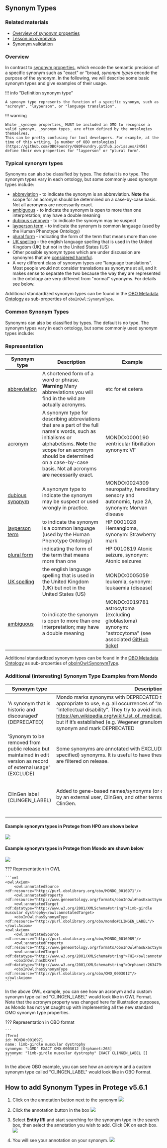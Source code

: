 ## Synonym Types

### Related materials

- [Overview of synonym properties](../reference/synonyms-properties.md)
- [Lesson on synonyms](../lesson/synonyms.md)
- [Synonym validation](../reference/synonym-validation.md)

### Overview

In contrast to [synonym properties](../reference/synonyms-properties.md), which encode the semantic precision of a specific synonym such as "exact" or "broad, _synonym types_ encode the purpose of the synonym. In the following, we will describe some basic synonym types and give examples of their usage.

!!! info "Definition synonym type"

    A synonym type represents the function of a specific synonym, such as "acronym", "layperson", or "language translation".

!!! warning

    While _synonym properties_ MUST be included in OMO to recognise a valid synonym, _synonym types_ are often defined by the ontologies themselves.
    This can be pretty confusing for tool developers. For example, at the time of this writing, [a number of OBO ontologies](https://github.com/OBOFoundry/OBOFoundry.github.io/issues/2450) define their own properties for "layperson" or "plural form".

### Typical synonym types

Synonyms can also be classified by types. The default is no type. The synonym types vary in each ontology, but some commonly used synonym types include:

- [abbreviation](http://purl.obolibrary.org/obo/OMO_0003000) - to indicate the synonym is an abbreviation. **Note** the scope for an acronym should be determined on a case-by-case basis. Not all acronyms are necessarily exact.
- [ambiguous](http://purl.obolibrary.org/obo/OMO_0003001) - to indicate the synonym is open to more than one interpretation; may have a double meaning
- [dubious synonym](http://purl.obolibrary.org/obo/OMO_0003002) - to indicate the synonym may be suspect
- [layperson term](http://purl.obolibrary.org/obo/OMO_0003003) - to indicate the synonym is common language (used by the Human Phenotype Ontology)
- [plural form](http://purl.obolibrary.org/obo/OMO_0003004) - indicating the form of the term that means more than one
- [UK spelling](http://purl.obolibrary.org/obo/OMO_0003005) - the english language spelling that is used in the United Kingdom (UK) but not in the United States (US)
- Other possible synonym types which are under discussion are synonyms that are [considered harmful](https://github.com/monarch-initiative/mondo/issues/7148).
- A very different class of synonym types are "language translations". Most people would not consider translations as synonyms at all, and it makes sense to separate the two because the way they are represented in the ontology are very different from "normal" synonyms. For details see below.

Additional standardized synonym types can be found in the [OBO Metadata Ontology](https://obofoundry.org/ontology/omo)
as sub-properties of `oboInOwl:SynonymType`.

### Common Synonym Types

Synonyms can also be classified by types. The default is no type. The synonym types vary in each ontology, but some commonly used synonym types include:

### Representation

Synonym type | Description | Example
-- | -- | -- 
[abbreviation](http://purl.obolibrary.org/obo/OMO_0003000) | A shortened form of a word or phrase. **Warning** Many abbreviations you will find in the wild are actually acronyms.  | etc for et cetera |
[acronym](http://purl.obolibrary.org/obo/OMO_0003012) | A synonym type for describing abbreviations that are a part of the full name's words, such as initialisms or alphabetisms. **Note** the scope for an acronym should be determined on a case-by-case basis. Not all acronyms are necessarily exact. | MONDO:0000190 ventricular fibrillation synonym: VF |
[dubious synonym](http://purl.obolibrary.org/obo/OMO_0003002) | A synonym type to indicate the synonym may be suspect or used wrongly in practice. | MONDO:0024309 neuropathy, hereditary sensory and autonomic, type 2A, synonym: Morvan disease |
[layperson term](http://purl.obolibrary.org/obo/OMO_0003003) | to indicate the synonym is a common language (used by the Human Phenotype Ontology) | HP:0001028 Hemangioma, synonym: Strawberry mark |
[plural form](http://purl.obolibrary.org/obo/OMO_0003004) | indicating the form of the term that means more than one | HP:0010819 Atonic seizure, synonym: Atonic seizures|
[UK spelling](http://purl.obolibrary.org/obo/OMO_0003005) | the english language spelling that is used in the United Kingdom (UK) but not in the United States (US) | MONDO:0005059 leukemia, synonym: leukaemia (disease) |
[ambiguous](http://purl.obolibrary.org/obo/OMO_0003001) | to indicate the synonym is open to more than one interpretation; may have a double meaning | MONDO:0019781 astrocytoma (excluding glioblastoma) synonym: "astrocytoma" (see associated [GitHub ticket](https://github.com/NCI-Thesaurus/thesaurus-obo-edition/issues/23) |

Additional standardized synonym types can be found in the [OBO Metadata Ontology](https://obofoundry.org/ontology/omo)
as sub-properties of [oboInOwl:SynonymType](https://www.ebi.ac.uk/ols4/ontologies/omo/properties/http%253A%252F%252Fwww.geneontology.org%252Fformats%252FoboInOwl%2523SynonymTypeProperty).

### Additional (interesting) Synonym Type Examples from Mondo

Synonym type | Description | Example
-- | -- | -- 
'A synonym that is historic and discouraged' (DEPRECATED) | Mondo marks synonyms with DEPRECATED that are historic and no longer appropriate to use, e.g. all occurrences of “mental retardation” should be “intellectual disability”. They try to avoid including things in this list: https://en.wikipedia.org/wiki/List_of_medical_eponyms_with_Nazi_associations but if it’s established (e.g. Wegener granulomatosis), it may be included as a synonym and mark DEPRECATED | MONDO:0007113 Angelman syndrome, synonym: happy puppet syndrome
'Synonym to be removed from public release but maintained in edit version as record of external usage' (EXCLUDE) | Some synonyms are annotated with EXCLUDE, e.g. “NOS” (not otherwise specified) synonyms. It is useful to have these in the edit version, but these are filtered on release. | MONDO:0007667 subependymoma, synonym: subependymal astrocytoma NOS
ClinGen label (CLINGEN_LABEL) | Added to gene-based names/synonyms (or other labels) that were requested by an external user, ClinGen, and other terms that are the preferred terms for ClinGen.| MONDO:0010015 anterior segment dysgenesis 7, synonym: PXDN-related ocular dysgenesis

#### Example synonym types in Protege from HPO are shown below
![](../images/tutorials/synonyms/synonymtypeproperty.png)

#### Example synonym types in Protege from Mondo are shown below
![](../images/tutorials/synonyms/synonymtypepropertymondo.png)

??? Representation in OWL

    ```xml
    <owl:Axiom>
        <owl:annotatedSource rdf:resource="http://purl.obolibrary.org/obo/MONDO_0016971"/>
        <owl:annotatedProperty rdf:resource="http://www.geneontology.org/formats/oboInOwl#hasExactSynonym"/>
        <owl:annotatedTarget rdf:datatype="http://www.w3.org/2001/XMLSchema#string">limb-girdle muscular dystrophy</owl:annotatedTarget>
        <oboInOwl:hasSynonymType rdf:resource="http://purl.obolibrary.org/obo/mondo#CLINGEN_LABEL"/>
    </owl:Axiom>
    <owl:Axiom>
        <owl:annotatedSource rdf:resource="http://purl.obolibrary.org/obo/MONDO_0016989"/>
        <owl:annotatedProperty rdf:resource="http://www.geneontology.org/formats/oboInOwl#hasExactSynonym"/>
        <owl:annotatedTarget rdf:datatype="http://www.w3.org/2001/XMLSchema#string">FHI</owl:annotatedTarget>
        <oboInOwl:hasDbXref rdf:datatype="http://www.w3.org/2001/XMLSchema#string">Orphanet:263479</oboInOwl:hasDbXref>
        <oboInOwl:hasSynonymType rdf:resource="http://purl.obolibrary.org/obo/OMO_0003012"/>
    </owl:Axiom>
    ```

In the above OWL example, you can see how an acronym and a custom synonym type called "CLINGEN_LABEL" would look like in OWL Format. Note that the acronym property was changed here for illustration purposes, as Mondo has not yet caught up with implementing all the new standard OMO synonym type properties.

??? Representation in OBO format

    ```
    [Term]
    id: MONDO:0016971
    name: limb-girdle muscular dystrophy
    synonym: "LGMD" EXACT OMO:0003012 [Orphanet:263]
    synonym: "limb-girdle muscular dystrophy" EXACT CLINGEN_LABEL []
    ```

In the above OBO example, you can see how an acronym and a custom synonym type called "CLINGEN_LABEL" would look like in OBO Format.



## How to add Synonym Types in Protege v5.6.1

1. Click on the annotation button next to the synonym
![](../images/tutorials/synonyms/synonym-annotation-1.png)

3. Click the annotation button in the box
![](../images/tutorials/synonyms/synonym-annotation-2.png)

4. Select **Entity IRI** and start searching for the synonym type in the search box, then select the annotation you wish to add. Click OK on each box.
![](../images/tutorials/synonyms/synonym-annotation-3.png)

6. You will see your annotation on your synonym.
![](../images/tutorials/synonyms/synonymannotation.png)



